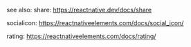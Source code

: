 see also: 
share: https://reactnative.dev/docs/share

socialicon: https://reactnativeelements.com/docs/social_icon/

rating: https://reactnativeelements.com/docs/rating/

